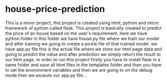 # house-price-prediction
This is a minor project, this project is created using html, python and micro framework of python called flask.
This project is basically created to predict the price of an house based on the user's requirement.
here we have python folder in this folder we have house.py file where we train our model and after training we going to create a pickle file of that trained model.
we have app.py file this is tha actual file where we store our html page data and going to predict the value and after prediction we simply return the result to our html page.
in order to run this project firstly you have to install flask in a same folder and save all html files in the templates folder and then you have to set the environment 
variables and then we are going to on the debug mode then we exceute our app.py file...
